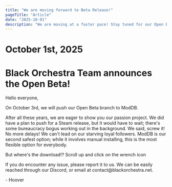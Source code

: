 ```yaml
---
title: "We are moving forward to Beta Release!"
pageTitle: "Article"
date: "2025-10-01"
description: "We are moving at a faster pace! Stay tuned for our Open Beta on October 3rd, 2025!"
---
```


# October 1st, 2025
# Black Orchestra Team announces the Open Beta!
<p> Hello everyone, </p>
<p> On October 3rd, we will push our Open Beta branch to ModDB. </p>
<p> After all these years, we are eager to show you our passion project. We did have a plan to push for a Steam release, but it would have to wait; there's some bureaucracy bogus working out in the background.
  We said, screw it! No more delays! We can't lead on our starving loyal followers. ModDB is our second safest option; while it involves manual installing, this is the most flexible option for everybody. </p>
<p> But where's the download!? Scroll up and click on the wrench icon </p> 
<p> If you do encounter any issue, please report it to us. We can be easily reached through our Discord, or email at contact@blackorchestra.net. </p>
<p>- Hoover </p>
